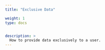```yaml
---
title: "Exclusive Data"

weight: 1
type: docs


description: >
  How to provide data exclusively to a user.
---
```

